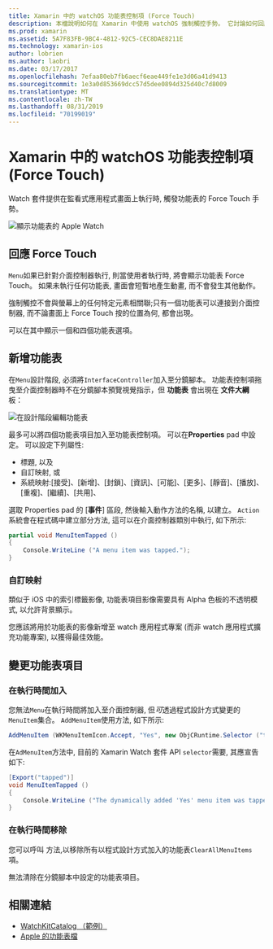 ```yaml
---
title: Xamarin 中的 watchOS 功能表控制項 (Force Touch)
description: 本檔說明如何在 Xamarin 中使用 watchOS 強制觸控手勢。 它討論如何回應強制觸控、如何新增功能表, 以及變更功能表項目。
ms.prod: xamarin
ms.assetid: 5A7F83FB-9BC4-4812-92C5-CEC8DAE8211E
ms.technology: xamarin-ios
author: lobrien
ms.author: laobri
ms.date: 03/17/2017
ms.openlocfilehash: 7efaa80eb7fb6aecf6eae449fe1e3d06a41d9413
ms.sourcegitcommit: 1e3a0d853669dcc57d5dee0894d325d40c7d8009
ms.translationtype: MT
ms.contentlocale: zh-TW
ms.lasthandoff: 08/31/2019
ms.locfileid: "70199019"
---
```

# <a name="watchos-menu-control-force-touch-in-xamarin"></a>Xamarin 中的 watchOS 功能表控制項 (Force Touch)

Watch 套件提供在監看式應用程式畫面上執行時, 觸發功能表的 Force Touch 手勢。

![](menu-images/menu.png "顯示功能表的 Apple Watch")
<!-- watch image courtesy of http://infinitapps.com/bezel/ -->

## <a name="responding-to-force-touch"></a>回應 Force Touch

`Menu`如果已針對介面控制器執行, 則當使用者執行時, 將會顯示功能表 Force Touch。 如果未執行任何功能表, 畫面會短暫地產生動畫, 而不會發生其他動作。

強制觸控不會與螢幕上的任何特定元素相關聯;只有一個功能表可以連接到介面控制器, 而不論畫面上 Force Touch 按的位置為何, 都會出現。

可以在其中顯示一個和四個功能表選項。


## <a name="adding-a-menu"></a>新增功能表

在`Menu`設計階段, 必須將`InterfaceController`加入至分鏡腳本。 功能表控制項拖曳至介面控制器時不在分鏡腳本預覽視覺指示，但 **功能表** 會出現在 **文件大綱** 板：

![](menu-images/menu-action.png "在設計階段編輯功能表")

最多可以將四個功能表項目加入至功能表控制項。 可以在**Properties** pad 中設定。 可以設定下列屬性:

- 標題, 以及
- 自訂映射, 或
- 系統映射:[接受]、[新增]、[封鎖]、[資訊]、[可能]、[更多]、[靜音]、[播放]、[重複]、[繼續]、[共用]、

選取 Properties pad 的 [**事件**] 區段, 然後輸入動作方法的名稱, 以建立。 `Action` 系統會在程式碼中建立部分方法, 這可以在介面控制器類別中執行, 如下所示:

```csharp
partial void MenuItemTapped ()
{
    Console.WriteLine ("A menu item was tapped.");
}
```

### <a name="custom-images"></a>自訂映射

類似于 iOS 中的索引標籤影像, 功能表項目影像需要具有 Alpha 色板的不透明模式, 以允許背景顯示。

您應該將用於功能表的影像新增至 watch 應用程式專案 (而非 watch 應用程式擴充功能專案), 以獲得最佳效能。


## <a name="changing-the-menu-items"></a>變更功能表項目

<!--
### Design Time Items

Menu items added the storyboard can be shown and hidden programmatically.
-->

### <a name="adding-at-runtime"></a>在執行時間加入

您無法`Menu`在執行時間將加入至介面控制器, 但*可*透過程式設計方式變更的`MenuItem`集合。
`AddMenuItem`使用方法, 如下所示:

```csharp
AddMenuItem (WKMenuItemIcon.Accept, "Yes", new ObjCRuntime.Selector ("tapped"));
```

在`AdMenuItem`方法中, 目前的 Xamarin Watch 套件 API `selector`需要, 其應宣告如下:

```csharp
[Export("tapped")]
void MenuItemTapped ()
{
    Console.WriteLine ("The dynamically added 'Yes' menu item was tapped.");
}
```

### <a name="removing-at-runtime"></a>在執行時間移除

您可以呼叫 方法,以移除所有以程式設計方式加入的功能表`ClearAllMenuItems`項。

無法清除在分鏡腳本中設定的功能表項目。



## <a name="related-links"></a>相關連結

- [WatchKitCatalog （範例）](https://docs.microsoft.com/samples/xamarin/ios-samples/watchos-watchkitcatalog)
- [Apple 的功能表檔](https://developer.apple.com/library/prerelease/ios/documentation/General/Conceptual/WatchKitProgrammingGuide/Menus.html)
